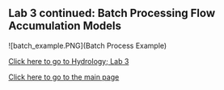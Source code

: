 ## Lab 3 continued: Batch Processing Flow Accumulation Models


![batch_example.PNG](Batch Process Example)

[Click here to go to Hydrology; Lab 3](saga.md)

[Click here to go to the main page](index.md)
